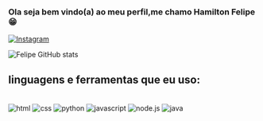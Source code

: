 ### Ola seja bem vindo(a) ao meu perfil,me chamo Hamilton Felipe😁

[![Instagram](https://img.shields.io/badge/Instagram-E4405F?style=for-the-badge&logo=instagram&logoColor=white)](https://www.instagram.com/felipegymm/profilecard/?igsh=bHNucW5rOGc4eWhk)

![Felipe GitHub stats](https://github-readme-stats.vercel.app/api?username=hamilton-1907&show_icons=true&theme=radical)

## linguagens e ferramentas que eu uso:

<divt style='display: inline_block' style='display: inline_block'><br/>
<img align='center' alt='html' src='https://img.shields.io/badge/HTML-239120?style=for-the-badge&logo=html5&logoColor=white'/>
<img align='center' alt='css' src='https://img.shields.io/badge/CSS-239120?&style=for-the-badge&logo=css3&logoColor=white'/>
<img align='center' alt='python' src='https://img.shields.io/badge/Python-14354C?style=for-the-badge&logo=python&logoColor=white'/>
<img align='center' alt='javascript' src='https://img.shields.io/badge/JavaScript-F7DF1E?style=for-the-badge&logo=javascript&logoColor=black'/>
<img align='center' alt='node.js' src='https://img.shields.io/badge/Node.js-43853D?style=for-the-badge&logo=node.js&logoColor=white'/>
<img align='center' alt='java' src='https://img.shields.io/badge/Java-ED8B00?style=for-the-badge&logo=openjdk&logoColor=white'/>
</div><br/>
